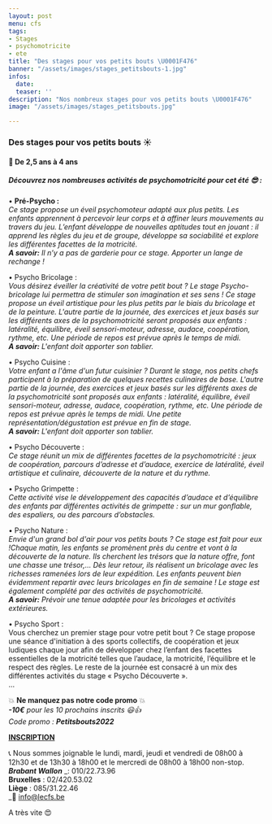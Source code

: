 ```yaml
---
layout: post
menu: cfs
tags:
- Stages
- psychomotricite
- ete
title: "Des stages pour vos petits bouts \U0001F476"
banner: "/assets/images/stages_petitsbouts-1.jpg"
infos:
  date: 
  teaser: ''
description: "Nos nombreux stages pour vos petits bouts \U0001F476"
image: "/assets/images/stages_petitsbouts.jpg"

---
```

### Des stages pour vos petits bouts ☀️

#### 👶 De 2,5 ans à 4 ans

##### Découvrez nos nombreuses activités de psychomotricité pour cet été 😎 :

• **Pré-Psycho :**  
_Ce stage propose un éveil psychomoteur adapté aux plus petits. Les enfants apprennent à percevoir leur corps et à affiner leurs mouvements au travers du jeu. L’enfant développe de nouvelles aptitudes tout en jouant : il apprend les règles du jeu et de groupe, développe sa sociabilité et explore les différentes facettes de la motricité.  
**A savoir:** Il n’y a pas de garderie pour ce stage. Apporter un lange de rechange !_

• Psycho Bricolage :  
_Vous désirez éveiller la créativité de votre petit bout ? Le stage Psycho-bricolage lui permettra de stimuler son imagination et ses sens ! Ce stage propose un éveil artistique pour les plus petits par le biais du bricolage et de la peinture. L'autre partie de la journée, des exercices et jeux basés sur les différents axes de la psychomotricité seront proposés aux enfants : latéralité, équilibre, éveil sensori-moteur, adresse, audace, coopération, rythme, etc. Une période de repos est prévue après le temps de midi.  
**A savoir:** L'enfant doit apporter son tablier._

• Psycho Cuisine :  
_Votre enfant a l'âme d'un futur cuisinier ? Durant le stage, nos petits chefs participent à la préparation de quelques recettes culinaires de base. L'autre partie de la journée, des exercices et jeux basés sur les différents axes de la psychomotricité sont proposés aux enfants : latéralité, équilibre, éveil sensori-moteur, adresse, audace, coopération, rythme, etc. Une période de repos est prévue après le temps de midi. Une petite représentation/dégustation est prévue en fin de stage.  
**A savoir:** L'enfant doit apporter son tablier._

• Psycho Découverte :  
_Ce stage réunit un mix de différentes facettes de la psychomotricité : jeux de coopération, parcours d’adresse et d’audace, exercice de latéralité, éveil artistique et culinaire, découverte de la nature et du rythme._

• Psycho Grimpette :  
_Cette activité vise le développement des capacités d’audace et d’équilibre des enfants par différentes activités de grimpette : sur un mur gonflable, des espaliers, ou des parcours d’obstacles._

• Psycho Nature :  
_Envie d'un grand bol d'air pour vos petits bouts ? Ce stage est fait pour eux !Chaque matin, les enfants se promènent près du centre et vont à la découverte de la nature. Ils cherchent les trésors que la nature offre, font une chasse une trésor,... Dès leur retour, ils réalisent un bricolage avec les richesses ramenées lors de leur expédition. Les enfants peuvent bien évidemment repartir avec leurs bricolages en fin de semaine ! Le stage est également complété par des activités de psychomotricité.  
**A savoir:** Prévoir une tenue adaptée pour les bricolages et activités extérieures._

• Psycho Sport :  
Vous cherchez un premier stage pour votre petit bout ? Ce stage propose une séance d'initiation à des sports collectifs, de coopération et jeux ludiques chaque jour afin de développer chez l’enfant des facettes essentielles de la motricité telles que l’audace, la motricité, l’équilibre et le respect des règles. Le reste de la journée est consacré à un mix des différentes activités du stage « Psycho Découverte ».  
...

💥 **Ne manquez pas notre code promo** 💥  
**_-10€_** _pour les 10 prochains inscrits 😃👍  
Code promo : **Petitsbouts2022**_

[**INSCRIPTION**](https://www12.iclub.be/myiclub3_CFS_register.asp?ClubID=559&LG=FR&Categorie=4&Groupe=1 "Stages petits bouts")

📞 Nous sommes joignable le lundi, mardi, jeudi et vendredi de 08h00 à 12h30 et de 13h30 à 18h00 et le mercredi de 08h00 à 18h00 non-stop.   
**_Brabant Wallon_** _: 010/22.73.96  
**Bruxelles** : 02/420.53.02  
**Liège** : 085/31.22.46  
_📧 info@lecfs.be

A très vite 😍